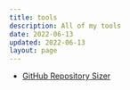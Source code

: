 ```yaml
---
title: tools
description: All of my tools
date: 2022-06-13
updated: 2022-06-13
layout: page
---
```


- [GitHub Repository Sizer](github-repo-sizer)
